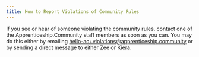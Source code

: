 ```yaml
---
title: How to Report Violations of Community Rules
---
```

If you see or hear of someone violating the community rules, contact one of the Apprenticeship.Community staff members as soon as you can. You may do this either by emailing hello-ac+violations@apprenticeship.community or by sending a direct message to either Zee or Kiera.
